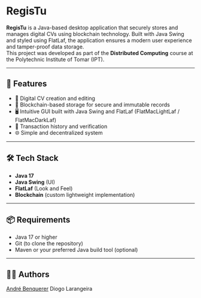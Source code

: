 # RegisTu

**RegisTu** is a Java-based desktop application that securely stores and manages digital CVs using blockchain technology. Built with Java Swing and styled using FlatLaf, the application ensures a modern user experience and tamper-proof data storage.  
This project was developed as part of the **Distributed Computing** course at the Polytechnic Institute of Tomar (IPT).

---

## 🚀 Features

- 💼 Digital CV creation and editing  
- 🔐 Blockchain-based storage for secure and immutable records  
- 🖥️ Intuitive GUI built with Java Swing and FlatLaf (FlatMacLightLaf / FlatMacDarkLaf)  
- 🧾 Transaction history and verification  
- 🌐 Simple and decentralized system

---

## 🛠️ Tech Stack

- **Java 17**  
- **Java Swing** (UI)  
- **FlatLaf** (Look and Feel)  
- **Blockchain** (custom lightweight implementation)  

---

## 📦 Requirements

- Java 17 or higher  
- Git (to clone the repository)  
- Maven or your preferred Java build tool (optional)

---

## 🧑‍💻 Authors
[André Benquerer](https://github.com/Benquerer)
Diogo Larangeira
